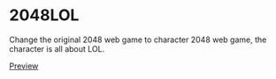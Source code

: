 # 2048LOL
Change the original 2048 web game to character 2048 web game, the character is all about LOL.

[Preview](https://fifteen718.github.io/2048LOL/)

